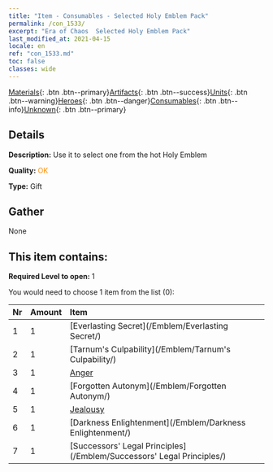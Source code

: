 ```yaml
---
title: "Item - Consumables - Selected Holy Emblem Pack"
permalink: /con_1533/
excerpt: "Era of Chaos  Selected Holy Emblem Pack"
last_modified_at: 2021-04-15
locale: en
ref: "con_1533.md"
toc: false
classes: wide
---
```

 [Materials](/Items/){: .btn .btn--primary}[Artifacts](/Items/Artifacts/){: .btn .btn--success}[Units](/Items/Units/){: .btn .btn--warning}[Heroes](/Items/Heroes/){: .btn .btn--danger}[Consumables](/Items/Consumables/){: .btn .btn--info}[Unknown](/Items/Unknown/){: .btn .btn--primary}

## Details
 **Description:** Use it to select one from the hot Holy Emblem

 **Quality:** <span style="color: #FF8C00">OK</span>

 **Type:** Gift

## Gather

  None

## This item contains:

 **Required Level to open:** 1

 You would need to choose 1 item from the list (0):

  | Nr | Amount |     Item    |
  |:---|:-------|:------------|
  | 1 | 1 | [Everlasting Secret](/Emblem/Everlasting Secret/) |  | 
  | 2 | 1 | [Tarnum's Culpability](/Emblem/Tarnum's Culpability/) |  | 
  | 3 | 1 | [Anger](/Emblem/Anger/) |  | 
  | 4 | 1 | [Forgotten Autonym](/Emblem/Forgotten Autonym/) |  | 
  | 5 | 1 | [Jealousy](/Emblem/Jealousy/) |  | 
  | 6 | 1 | [Darkness Enlightenment](/Emblem/Darkness Enlightenment/) |  | 
  | 7 | 1 | [Successors' Legal Principles](/Emblem/Successors' Legal Principles/) |  | 
